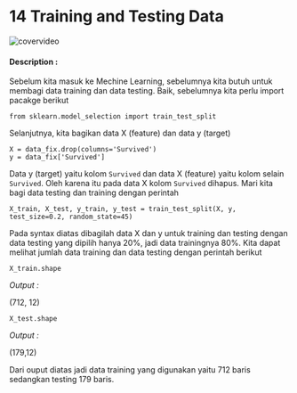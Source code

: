 # 14 Training and Testing Data

![covervideo](http://bit.ly/makeaicovervideo)

#### **Description :**
Sebelum kita masuk ke Mechine Learning, sebelumnya kita butuh untuk membagi data training dan data testing. Baik, sebelumnya kita perlu import pacakge berikut

```
from sklearn.model_selection import train_test_split
```

Selanjutnya, kita bagikan data X (feature) dan data y (target)

```
X = data_fix.drop(columns='Survived')
y = data_fix['Survived']
```

Data y (target) yaitu kolom ```Survived``` dan data X (feature) yaitu kolom selain ```Survived```. Oleh karena itu pada data X kolom ```Survived``` dihapus. Mari kita bagi data testing dan training dengan perintah

```
X_train, X_test, y_train, y_test = train_test_split(X, y, test_size=0.2, random_state=45)
```

Pada syntax diatas dibagilah data X dan y untuk training dan testing dengan data testing yang dipilih hanya 20%, jadi data trainingnya 80%. Kita dapat melihat jumlah data training dan data testing dengan perintah berikut

```
X_train.shape
```

*Output :* 

(712, 12)

```
X_test.shape
```

*Output :* 

(179,12)

Dari ouput diatas jadi data training yang digunakan yaitu 712 baris sedangkan testing 179 baris.